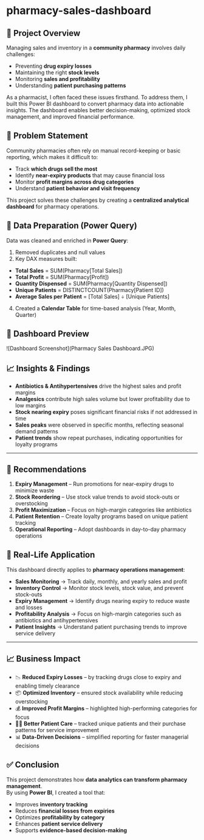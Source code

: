 # pharmacy-sales-dashboard

## 📌 Project Overview
Managing sales and inventory in a **community pharmacy** involves daily challenges:  
- Preventing **drug expiry losses**  
- Maintaining the right **stock levels**  
- Monitoring **sales and profitability**  
- Understanding **patient purchasing patterns**  

As a pharmacist, I often faced these issues firsthand. To address them, I built this Power BI dashboard to convert pharmacy data into actionable insights. The dashboard enables better decision-making, optimized stock management, and improved financial performance.


## 🎯 Problem Statement
Community pharmacies often rely on manual record-keeping or basic reporting, which makes it difficult to:
- Track **which drugs sell the most**  
- Identify **near-expiry products** that may cause financial loss  
- Monitor **profit margins across drug categories**  
- Understand **patient behavior and visit frequency**  

This project solves these challenges by creating a **centralized analytical dashboard** for pharmacy operations.

## 🔄 Data Preparation (Power Query)
Data was cleaned and enriched in **Power Query**:
1. Removed duplicates and null values
2. Key DAX measures built:
- **Total Sales** = SUM(Pharmacy[Total Sales])  
- **Total Profit** = SUM(Pharmacy[Profit])  
- **Quantity Dispensed** = SUM(Pharmacy[Quantity Dispensed])  
- **Unique Patients** = DISTINCTCOUNT(Pharmacy[Patient ID])  
- **Average Sales per Patient** = [Total Sales] ÷ [Unique Patients]  
4. Created a **Calendar Table** for time-based analysis (Year, Month, Quarter)


## 📸 Dashboard Preview
![Dashboard Screenshot](Pharmacy Sales Dashboard.JPG)


## 📈 Insights & Findings
- **Antibiotics & Antihypertensives** drive the highest sales and profit margins  
- **Analgesics** contribute high sales volume but lower profitability due to low margins  
- **Stock nearing expiry** poses significant financial risks if not addressed in time  
- **Sales peaks** were observed in specific months, reflecting seasonal demand patterns  
- **Patient trends** show repeat purchases, indicating opportunities for loyalty programs  

---

## 📝 Recommendations
1. **Expiry Management** – Run promotions for near-expiry drugs to minimize waste  
2. **Stock Reordering** – Use stock value trends to avoid stock-outs or overstocking  
3. **Profit Maximization** – Focus on high-margin categories like antibiotics  
4. **Patient Retention** – Create loyalty programs based on unique patient tracking  
5. **Operational Reporting** – Adopt dashboards in day-to-day pharmacy operations  



## 🎯 Real-Life Application
This dashboard directly applies to **pharmacy operations management**:
- **Sales Monitoring** → Track daily, monthly, and yearly sales and profit
- **Inventory Control** → Monitor stock levels, stock value, and prevent stock-outs
- **Expiry Management** → Identify drugs nearing expiry to reduce waste and losses
- **Profitability Analysis** → Focus on high-margin categories such as antibiotics and antihypertensives
- **Patient Insights** → Understand patient purchasing trends to improve service delivery
---


## 📈 Business Impact
- 📉 **Reduced Expiry Losses** – by tracking drugs close to expiry and enabling timely clearance  
- 📦 **Optimized Inventory** – ensured stock availability while reducing overstocking  
- 💰 **Improved Profit Margins** – highlighted high-performing categories for focus  
- 👩‍⚕️ **Better Patient Care** – tracked unique patients and their purchase patterns for service improvement  
- 📊 **Data-Driven Decisions** – simplified reporting for faster managerial decisions  

## ✅ Conclusion
This project demonstrates how **data analytics can transform pharmacy management**.  
By using **Power BI**, I created a tool that:  
- Improves **inventory tracking**  
- Reduces **financial losses from expiries**  
- Optimizes **profitability by category**  
- Enhances **patient service delivery**  
- Supports **evidence-based decision-making** 
